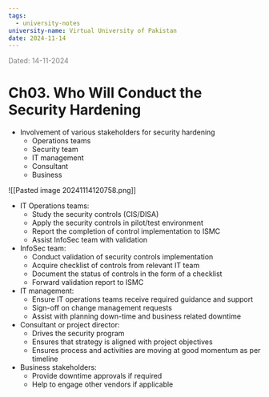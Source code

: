 ```yaml
---
tags:
  - university-notes
university-name: Virtual University of Pakistan
date: 2024-11-14
---
```


<span style="color: gray;">Dated: 14-11-2024</span>

# Ch03. Who Will Conduct the Security Hardening

- Involvement of various stakeholders for security hardening
    - Operations teams
    - Security team
    - IT management
    - Consultant
    - Business

![[Pasted image 20241114120758.png]]

- IT Operations teams:
    - Study the security controls (CIS/DISA)
    - Apply the security controls in pilot/test environment
    - Report the completion of control implementation to ISMC
    - Assist InfoSec team with validation
- InfoSec team:
    - Conduct validation of security controls implementation
    - Acquire checklist of controls from relevant IT team
    - Document the status of controls in the form of a checklist
    - Forward validation report to ISMC
- IT management:
    - Ensure IT operations teams receive required guidance and support
    - Sign-off on change management requests
    - Assist with planning down-time and business related downtime
- Consultant or project director:
    - Drives the security program
    - Ensures that strategy is aligned with project objectives
    - Ensures process and activities are moving at good momentum as per timeline
- Business stakeholders:
    - Provide downtime approvals if required
    - Help to engage other vendors if applicable
